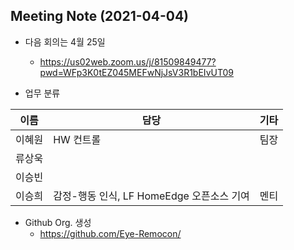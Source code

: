 ## Meeting Note (2021-04-04)

- 다음 회의는 4월 25일
  - https://us02web.zoom.us/j/81509849477?pwd=WFp3K0tEZ045MEFwNjJsV3R1bEIvUT09

- 업무 분류

|이름|담당|기타|
|----|---|---|
|이혜원|HW 컨트롤|팀장|
|류상욱|| |
|이승빈|| |
|이승희|감정-행동 인식, LF HomeEdge 오픈소스 기여|멘티|
- Github Org. 생성
  - https://github.com/Eye-Remocon/ 
